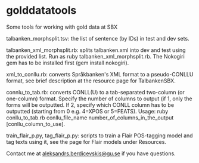 # golddatatools
 Some tools for working with gold data at SBX

talbanken_morphsplit.tsv: the list of sentence (by IDs) in test and dev sets.

talbanken_xml_morphsplit.rb: splits talbanken.xml into dev and test using the provided list. Run as ruby talbanken_xml_morphsplit.rb. The Nokogiri gem has to be installed first (gem install nokogiri).

xml_to_conllu.rb: converts Språkbanken's XML format to a pseudo-CONLLU format, see brief description at the resource page for TalbankenSBX.

connlu_to_tab.rb: converts CONLL(U) to a tab-separated two-column (or one-column) format. Specify the number of columns to output (if 1, only the forms will be outputted. If 2, specify which CONLL column has to be outputted (starting from 0 e.g. 4=XPOS or 5=FEATS). Usage: ruby conllu_to_tab.rb conllu_file_name number_of_columns_in_the_output [conllu_column_to_use].

train_flair_p.py, tag_flair_p.py: scripts to train a Flair POS-tagging model and tag texts using it, see the page for Flair models under Resources.

Contact me at aleksandrs.berdicevskis@gu.se if you have questions.
